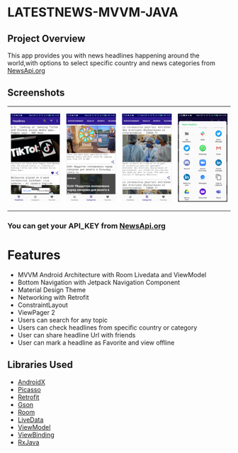 # LATESTNEWS-MVVM-JAVA
## Project Overview
This app provides you with news headlines happening around the world,with options to select specific country and news categories from [NewsApi.org](http://newsapi.org/)

## Screenshots

<table>
<tr>
<td>

 ![Headlines](screenshots/headlines.png)

 </td>
 <td>

 ![Categories](screenshots/categories.png)

 </td>
   <td>

  ![Health](screenshots/health.png)

  </td>
    <td>
    
 ![Share](screenshots/share.png)
  </td>
  
  </tr>
</table>

### You can get your API_KEY from [NewsApi.org](http://newsapi.org/)
# Features
* MVVM Android Architecture with Room Livedata and ViewModel
* Bottom Navigation with Jetpack Navigation Component
* Material Design Theme
* Networking with Retrofit
* ConstraintLayout
* ViewPager 2
* Users can search for any topic
* Users can check headlines from specific country or category
* User can share headline Url with friends
* User can mark a headline as Favorite and view offline

## Libraries Used
* [AndroidX](https://developer.android.com/jetpack/androidx)
* [Picasso](https://square.github.io/picasso/)
* [Retrofit](https://square.github.io/retrofit/#:~:text=Retrofit%20is%20the%20class%20through,but%20it%20allows%20for%20customization.)
* [Gson](https://github.com/google/gson)
* [Room](https://developer.android.com/topic/libraries/architecture/room#:~:text=Room%20Persistence%20Library%20Part%20of,the%20full%20power%20of%20SQLite.)
* [LiveData](https://developer.android.com/topic/libraries/architecture/livedata.html)
* [ViewModel](https://developer.android.com/topic/libraries/architecture/viewmodel)
* [ViewBinding](https://developer.android.com/topic/libraries/view-binding)
* [RxJava](https://github.com/ReactiveX/RxJava)

